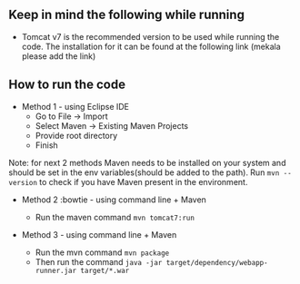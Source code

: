 ## Keep in mind the following while running ##
  * Tomcat v7 is the recommended version to be used while running the code. The installation for it can be found at the following link (mekala please add the link)

## How to run the code ##
  * Method 1 - using Eclipse IDE
    * Go to File -> Import
    * Select Maven -> Existing Maven Projects
    * Provide root directory
    * Finish

Note: for next 2 methods Maven needs to be installed on your system and should be set in the env variables(should be added to the path). Run ```mvn --version``` to check if you have Maven present in the environment.

  * Method 2 :bowtie - using command line + Maven
    * Run the maven command 
      ```mvn tomcat7:run```

  * Method 3 - using command line + Maven
    * Run the mvn command
      ```mvn package```
    * Then run the command
      ```java -jar target/dependency/webapp-runner.jar target/*.war```